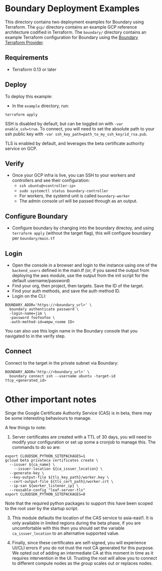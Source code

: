 # Boundary Deployment Examples
This directory contains two deployment examples for Boundary using Terraform. The `gcp/` directory contains an example GCP reference architecture codified in Terraform. The `boundary/` directory contains an example Terraform configuration for Boundary using the [Boundary Terraform Provider](https://github.com/hashicorp/terraform-provider-boundary).

## Requirements
- Terraform 0.13 or later

## Deploy
To deploy this example:
- In the `example` directory, run:

```
terraform apply
```

SSH is disabled by default, but can be toggled on with `-var enable_ssh=true`. To connect, you will need to set the absolute path to your ssh public key with `-var ssh_key_path=path_to_my_ssh_key/id_rsa.pub`.

TLS is enabled by default, and leverages the beta certificate authority service on GCP.

## Verify
- Once your GCP infra is live, you can SSH to your workers and controllers and see their configuration:
  - `ssh ubuntu@<controller-ip>`
  - `sudo systemctl status boundary-controller`
  - For workers, the systemd unit is called `boundary-worker`
  - The admin console url will be passed through as an output.

## Configure Boundary
- Configure boundary by changing into the boundary directoy, and using `terraform apply` (without the target flag), this will configure boundary per `boundary/main.tf`

## Login
- Open the console in a browser and login to the instance using one of the `backend_users` defined in the main.tf (or, if you saved the output from deploying the aws module, use the output from the init script for the default username/password)
- Find your org, then project, then targets. Save the ID of the target.
- Find your auth methods, and save the auth method ID.
- Login on the CLI:

```
BOUNDARY_ADDR='https://<boundary_url>' \
  boundary authenticate password \
  -login-name=jim \
  -password foofoofoo \
  -auth-method-id=ampw_<some ID>
```

You can also use this login name in the Boundary console that you navigated to in the verify step.

## Connect

Connect to the target in the private subnet via Boundary:

```
BOUNDARY_ADDR='http://<boundary_url>' \
  boundary connect ssh --username ubuntu -target-id ttcp_<generated_id>
```

# Other important notes
Singe the Google Certificate Authority Service (CAS) is in beta, there may be some interesting behaviours to manage.

A few things to note:
1. Server certificates are created with a TTL of 30 days, you will need to modify your configuration or set up some a cronjob to manage this. The commands to do so are:
```
export CLOUDSDK_PYTHON_SITEPACKAGES=1
gcloud beta privateca certificates create \
  --issuer ${ca_name} \
	--issuer-location ${ca_issuer_location} \
  --generate-key \
  --key-output-file ${tls_key_path}/worker.key \
  --cert-output-file ${tls_cert_path}/worker.crt \
  --ip-san ${worker_listener_ip} \
  --reusable-config "leaf-server-tls"
export CLOUDSDK_PYTHON_SITEPACKAGES=0
```
Note that the required python packages to support this have been scoped to the root user by the startup script.

3. This module defaults the location of the CAS service to asia-east1. It is only available in limited regions during the beta phase, if you are uncomfortable with this then you should set the variable `ca_issuer_location` to an alternative supported value.

4. Finally, since these certificates are self-signed, you will experience UI/CLI errors if you do not trust the root CA generated for this purpose. We opted out of adding an intermediate CA at this moment in time as it requires intervention in the UI. Trusting the root will allow you to connect to different compute nodes as the group scales out or replaces nodes.
